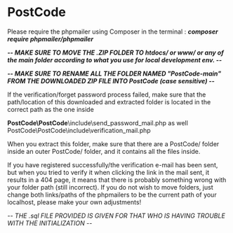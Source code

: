 # PostCode

Please require the phpmailer using Composer in the terminal : _**composer require phpmailer/phpmailer**_

_**-- MAKE SURE TO MOVE THE .ZIP FOLDER TO htdocs/ or www/ or any of the main folder according to what you use for local development env. --**_ 

_**-- MAKE SURE TO RENAME ALL THE FOLDER NAMED "PostCode-main" FROM THE DOWNLOADED ZIP FILE INTO PostCode (case sensitive) --**_  

If the verification/forget password process failed, make sure that the path/location of this downloaded and extracted folder is located in the correct path as the one inside 

**PostCode\PostCode**\include\send_password_mail.php as well PostCode\PostCode\include\verification_mail.php

When you extract this folder, make sure that there are a PostCode/ folder inside an outer PostCode/ folder, and it contains all the files inside.

If you have registered successfully/the verification e-mail has been sent, but when you tried to verify it when clicking the link in the mail sent, it results in a 404 page, it means that there is probably something wrong with your folder path (still incorrect). If you do not wish to move folders, just change both links/paths of the phpmailers to be the current path of your localhost, please make your own adjustments!

_-- THE .sql FILE PROVIDED IS GIVEN FOR THAT WHO IS HAVING TROUBLE WITH THE INITIALIZATION --_
